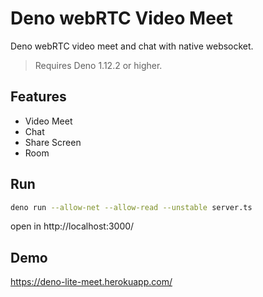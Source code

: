 # Deno webRTC Video Meet

Deno webRTC video meet and chat with native websocket.

> Requires Deno 1.12.2 or higher.

## Features

- Video Meet
- Chat
- Share Screen
- Room

## Run

```bash
deno run --allow-net --allow-read --unstable server.ts
```

open in http://localhost:3000/

## Demo

https://deno-lite-meet.herokuapp.com/
